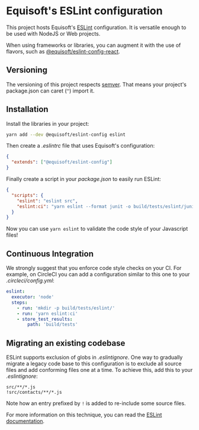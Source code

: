 # Equisoft's ESLint configuration

This project hosts Equisoft's [ESLint](https://eslint.org/) configuration. It is versatile enough to be used with NodeJS or Web projects.

When using frameworks or libraries, you can augment it with the use of flavors, such as [@equisoft/eslint-config-react](https://www.npmjs.com/package/@equisoft/eslint-config-react).

## Versioning

The versioning of this project respects [semver](https://semver.org/). That means your project's package.json can caret (`^`) import it.

## Installation

Install the libraries in your project:

```bash
yarn add --dev @equisoft/eslint-config eslint
```

Then create a _.eslintrc_ file that uses Equisoft's configuration:

```json
{
  "extends": ["@equisoft/eslint-config"]
}
```

Finally create a script in your _package.json_ to easily run ESLint:

```json
{
  "scripts": {
    "eslint": "eslint src",
    "eslint:ci": "yarn eslint --format junit -o build/tests/eslint/junit.xml"
  }
}
```

Now you can use `yarn eslint` to validate the code style of your Javascript files!

## Continuous Integration
We strongly suggest that you enforce code style checks on your CI. For example, on CircleCI you can add a configuration similar to this one to your _.circleci/config.yml_:

```yaml
eslint:
  executor: 'node'
  steps:
    - run: 'mkdir -p build/tests/eslint/'
    - run: 'yarn eslint:ci'
    - store_test_results:
        path: 'build/tests'
```

## Migrating an existing codebase

ESLint supports exclusion of globs in _.eslintignore_. One way to gradually migrate a legacy code base to this configuration is to exclude all source files and add conforming files one at a time. To achieve this, add this to your _.eslintignore_:

```
src/**/*.js
!src/contacts/**/*.js
```

Note how an entry prefixed by `!` is added to re-include some source files.

For more information on this technique, you can read the [ESLint documentation](https://eslint.org/docs/user-guide/configuring#eslintignore).
